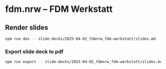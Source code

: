 
# fdm.nrw – FDM Werkstatt

## Render slides

```bash
npm run dev -- slide-decks/2025-04-02_fdmnrw_fdm-werkstatt/slides.md
```

### Export slide deck to pdf

```bash
npm run export -- slide-decks/2025-04-02_fdmnrw_fdm-werkstatt/slides.md --output slide-decks/2025-04-02_fdmnrw_fdm-werkstatt/slides.pdf
```